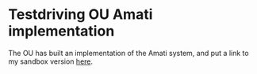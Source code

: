# Testdriving OU Amati implementation

The OU has built an implementation of the Amati system, and put a link to my sandbox version [here](https://learn3.open.ac.uk/course/view.php?id=300736).
